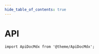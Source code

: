 ```yaml
---
hide_table_of_contents: true
---
```


# API

```mdx-code-block
import ApiDocMdx from '@theme/ApiDocMdx';
```

<ApiDocMdx id="resotocore" />
